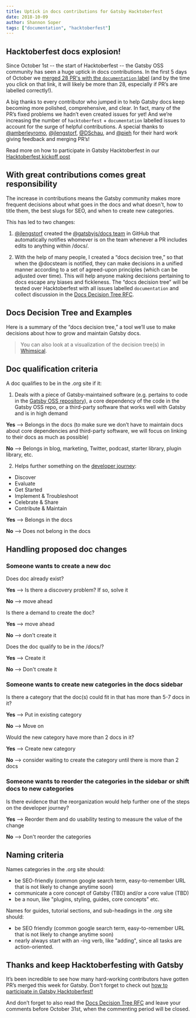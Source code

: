 ```yaml
---
title: Uptick in docs contributions for Gatsby Hacktoberfest
date: 2018-10-09
author: Shannon Soper
tags: ["documentation", "hacktoberfest"]
---
```


## Hacktoberfest docs explosion!

Since October 1st -- the start of Hacktoberfest -- the Gatsby OSS community has seen a huge uptick in docs contributions. In the first 5 days of October we [merged 28 PR's with the `documentation` label](https://github.com/gatsbyjs/gatsby/pulls?utf8=%E2%9C%93&q=is%3Apr+sort%3Aupdated-desc+is%3Aclosed+label%3A%22type%3A+documentation%22+language%3Aswift+closed%3A%3E2018-10-01) (and by the time you click on that link, it will likely be more than 28, especially if PR’s are labelled correctly!).

A big thanks to every contributor who jumped in to help Gatsby docs keep becoming more polished, comprehensive, and clear. In fact, many of the PR’s fixed problems we hadn’t even created issues for yet! And we’re increasing the number of `hacktoberfest` + `documentation` labelled issues to account for the surge of helpful contributions. A special thanks to [@amberleyromo](https://github.com/amberleyromo), [@jlengstorf](https://github.com/jlengstorf), [@DSchau](https://github.com/DSchau), and [@pieh](https://github.com/pieh) for their hard work giving feedback and merging PR’s!

Read more on how to participate in Gatsby Hacktoberfest in our [Hacktoberfest kickoff post](/blog/2018-10-09-hacktoberfest-kickoff/)

## With great contributions comes great responsibility

The increase in contributions means the Gatsby community makes more frequent decisions about what goes in the docs and what doesn't, how to title them, the best slugs for SEO, and when to create new categories.

This has led to two changes:

1.  [@jlengstorf](https://github.com/jlengstorf) created the [@gatsbyjs/docs team](https://github.com/orgs/gatsbyjs/teams/docs) in GitHub that automatically notifies whomever is on the team whenever a PR includes edits to anything within /docs/.

2.  With the help of many people, I created a “docs decision tree,” so that when the @docsteam is notified, they can make decisions in a unified manner according to a set of agreed-upon principles (which can be adjusted over time). This will help anyone making decisions pertaining to docs escape any biases and fickleness. The “docs decision tree” will be tested over Hacktoberfest with all issues labelled `documentation` and collect discussion in the [Docs Decision Tree RFC](https://github.com/gatsbyjs/rfcs/pull/14).

## Docs Decision Tree and Examples

Here is a summary of the “docs decision tree,” a tool we’ll use to make decisions about how to grow and maintain Gatsby docs.

> You can also look at a visualization of the decision tree(s) in [Whimsical](https://whimsical.co/78PmoqFTbJJxpXHA1a6gba).

## Doc qualification criteria

A doc qualifies to be in the .org site if it:

1.  Deals with a piece of Gatsby-maintained software (e.g. pertains to code in the [Gatsby OSS repository](www.github.com/gatsbyjs/gatsby)), a core dependency of the code in the Gatsby OSS repo, or a third-party software that works well with Gatsby and is in high demand

**Yes** --> Belongs in the docs (to make sure we don’t have to maintain docs about core dependencies and third-party software, we will focus on linking to their docs as much as possible)

**No** --> Belongs in blog, marketing, Twitter, podcast, starter library, plugin library, etc.

2.  Helps further something on the [developer journey](https://pronovix.com/blog/analyzing-api-docs-and-dx-patterns-best-banking-developer-portals):

- Discover
- Evaluate
- Get Started
- Implement & Troubleshoot
- Celebrate & Share
- Contribute & Maintain

**Yes** --> Belongs in the docs

**No** --> Does not belong in the docs

## Handling proposed doc changes

### Someone wants to create a new doc

Does doc already exist?

**Yes** --> Is there a discovery problem? If so, solve it

**No** --> move ahead

Is there a demand to create the doc?

**Yes** --> move ahead

**No** --> don't create it

Does the doc qualify to be in the /docs/?

**Yes** --> Create it

**No** --> Don't create it

### Someone wants to create new categories in the docs sidebar

Is there a category that the doc(s) could fit in that has more than 5-7 docs in it?

**Yes** --> Put in existing category

**No** --> Move on

Would the new category have more than 2 docs in it?

**Yes** --> Create new category

**No** --> consider waiting to create the category until there is more than 2 docs

### Someone wants to reorder the categories in the sidebar or shift docs to new categories

Is there evidence that the reorganization would help further one of the steps on the developer journey?

**Yes** --> Reorder them and do usability testing to measure the value of the change

**No** --> Don't reorder the categories

## Naming criteria

Names categories in the .org site should:

- be SEO-friendly (common google search term, easy-to-remember URL that is not likely to change anytime soon)
- communicate a core concept of Gatsby (TBD) and/or a core value (TBD)
- be a noun, like "plugins, styling, guides, core concepts" etc.

Names for guides, tutorial sections, and sub-headings in the .org site should:

- be SEO friendly (common google search term, easy-to-remember URL that is not likely to change anytime soon)
- nearly always start with an -ing verb, like "adding", since all tasks are action-oriented.

## Thanks and keep Hacktoberfesting with Gatsby

It’s been incredible to see how many hard-working contributors have gotten PR’s merged this week for Gatsby. Don't forget to check out [how to participate in Gatsby Hacktoberfest!](/blog/2018-10-09-hacktoberfest-kickoff/)

And don’t forget to also read the [Docs Decision Tree RFC](https://github.com/gatsbyjs/rfcs/pull/14) and leave your comments before October 31st, when the commenting period will be closed.
